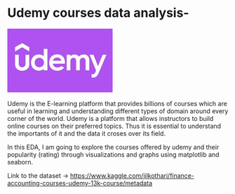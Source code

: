 # Udemy courses data analysis-
![image alt](https://github.com/NishitaJoshi21/Udemy_Database_Data_Analyst-/blob/5bef121bf467dcff4d1f3738d16b94105c66d7f9/image.jpeg)

Udemy is the E-learning platform that provides billions of courses which are useful in learning and understanding different types of domain around every corner of the world. Udemy is a platform that allows instructors to build online courses on their preferred topics. Thus it is essential to understand the importants of it and the data it croses over its field.

In this EDA, I am going to explore the courses offered by udemy and their popularity (rating) through visualizations and graphs using matplotlib and seaborn.

Link to the dataset -> https://www.kaggle.com/jilkothari/finance-accounting-courses-udemy-13k-course/metadata
